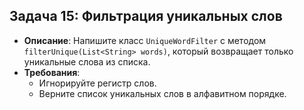 ## **Задача 15: Фильтрация уникальных слов**
- **Описание**: Напишите класс `UniqueWordFilter` с методом `filterUnique(List<String> words)`, который возвращает только уникальные слова из списка.
- **Требования**:
    - Игнорируйте регистр слов.
    - Верните список уникальных слов в алфавитном порядке.